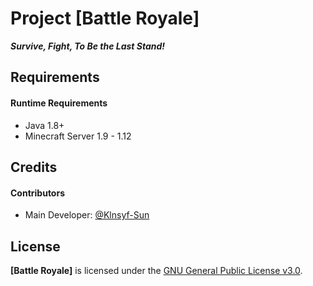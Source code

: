 # Project [Battle Royale]  
***Survive, Fight, To Be the Last Stand!***  

<!--
> Latest Version: [null](https://github.com/Klnsyf-Sun/Battle-Royale/releases)  
> Recommended Version: [null](https://github.com/Klnsyf-Sun/Battle-Royale/releases)  

## Description  
#### Features  
- // **TODO**  
#### Configuration  
- [Tutorial: How to Configure \[Battle Royale\]](#TODO)  
- [Configuration Key List](#TODO)  
#### Commands  
- [Commands List](#TODO)  
#### Permissions  
- [Permissions List](#TODO)  
-->

## Requirements  
#### Runtime Requirements  
- Java 1.8+  
- Minecraft Server 1.9 - 1.12  

## Credits  
#### Contributors  
- Main Developer: [@Klnsyf-Sun](https://github.com/Klnsyf-Sun)

## License  
**[Battle Royale]** is licensed under the [GNU General Public License v3.0](LICENSE).  